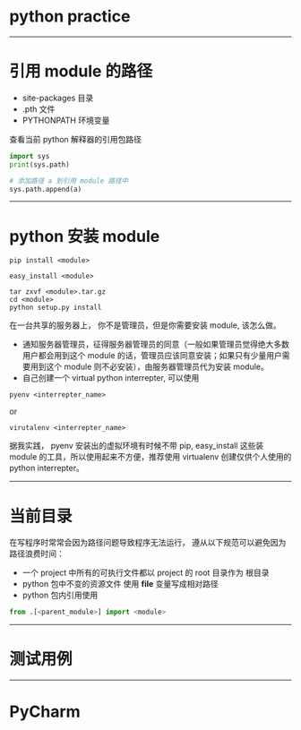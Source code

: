 # python practice

----

# 引用 module 的路径

- site-packages 目录
- .pth 文件
- PYTHONPATH 环境变量

查看当前 python 解释器的引用包路径

```python
import sys
print(sys.path)

# 添加路径 a 到引用 module 路径中
sys.path.append(a)
```


----

# python 安装 module

```shell
pip install <module>
```

```shell
easy_install <module>
```

```shell
tar zxvf <module>.tar.gz
cd <module>
python setup.py install
```

在一台共享的服务器上， 你不是管理员，但是你需要安装 module, 该怎么做。

- 通知服务器管理员，征得服务器管理员的同意（一般如果管理员觉得绝大多数用户都会用到这个 module 的话，管理员应该同意安装；如果只有少量用户需要用到这个 module 则不必安装），由服务器管理员代为安装 module。
- 自己创建一个 virtual python interrepter, 可以使用

```shell
pyenv <interrepter_name>
```
or
```shell
virutalenv <interrepter_name>
```
据我实践， pyenv 安装出的虚拟环境有时候不带 pip, easy_install 这些装 module 的工具，所以使用起来不方便，推荐使用 virtualenv 创建仅供个人使用的 python interrepter。


-----

# 当前目录

在写程序时常常会因为路径问题导致程序无法运行， 遵从以下规范可以避免因为路径浪费时间：
- 一个 project 中所有的可执行文件都以 project 的 root 目录作为 根目录
- python 包中不变的资源文件 使用 __file__ 变量写成相对路径
- python 包内引用使用
```python
from .[<parent_module>] import <module>
```


-----

# 测试用例



-----

# PyCharm


